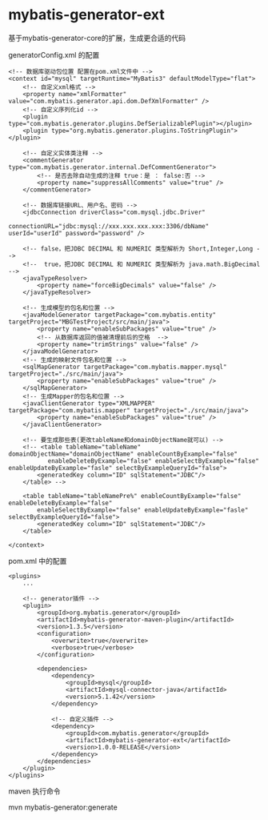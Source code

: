 # mybatis-generator-ext
基于mybatis-generator-core的扩展，生成更合适的代码

generatorConfig.xml 的配置

<!-- <?xml version="1.0" encoding="UTF-8"?>
<!DOCTYPE generatorConfiguration PUBLIC "-//mybatis.org//DTD MyBatis Generator Configuration 1.0//EN" "http://mybatis.org/dtd/mybatis-generator-config_1_0.dtd">
<generatorConfiguration> -->
	<!-- 数据库驱动包位置 配置在pom.xml文件中 -->
	<context id="mysql" targetRuntime="MyBatis3" defaultModelType="flat">
		<!-- 自定义xml格式 -->
		<property name="xmlFormatter" value="com.mybatis.generator.api.dom.DefXmlFormatter" />
		<!-- 自定义序列化id -->
		<plugin type="com.mybatis.generator.plugins.DefSerializablePlugin"></plugin>
		<plugin type="org.mybatis.generator.plugins.ToStringPlugin"></plugin>

		<!-- 自定义实体类注释 -->
		<commentGenerator type="com.mybatis.generator.internal.DefCommentGenerator">
			<!-- 是否去除自动生成的注释 true：是 ： false:否 -->
			<property name="suppressAllComments" value="true" />
		</commentGenerator>

		<!-- 数据库链接URL、用户名、密码 -->
		<jdbcConnection driverClass="com.mysql.jdbc.Driver"
						connectionURL="jdbc:mysql://xxx.xxx.xxx.xxx:3306/dbName" userId="userId" password="password" />

		<!-- false，把JDBC DECIMAL 和 NUMERIC 类型解析为 Short,Integer,Long -->
		<!--  true，把JDBC DECIMAL 和 NUMERIC 类型解析为 java.math.BigDecimal -->
		<javaTypeResolver>
			<property name="forceBigDecimals" value="false" />
		</javaTypeResolver>

		<!-- 生成模型的包名和位置 -->
		<javaModelGenerator targetPackage="com.mybatis.entity" targetProject="MBGTestProject/src/main/java">
			<property name="enableSubPackages" value="true" />
			<!-- 从数据库返回的值被清理前后的空格  -->
			<property name="trimStrings" value="false" />
		</javaModelGenerator>
		<!-- 生成的映射文件包名和位置 -->
		<sqlMapGenerator targetPackage="com.mybatis.mapper.mysql" targetProject="./src/main/java">
			<property name="enableSubPackages" value="true" />
		</sqlMapGenerator>
		<!-- 生成Mapper的包名和位置 -->
		<javaClientGenerator type="XMLMAPPER" targetPackage="com.mybatis.mapper" targetProject="./src/main/java">
			<property name="enableSubPackages" value="true" />
		</javaClientGenerator>

		<!-- 要生成那些表(更改tableName和domainObjectName就可以) -->
		<!-- <table tableName="tableName" domainObjectName="domainObjectName" enableCountByExample="false"
			   enableDeleteByExample="false" enableSelectByExample="false" enableUpdateByExample="fasle" selectByExampleQueryId="false">
			<generatedKey column="ID" sqlStatement="JDBC"/>
		</table> -->

		<table tableName="tableNamePre%" enableCountByExample="false" enableDeleteByExample="false"
			enableSelectByExample="false" enableUpdateByExample="fasle" selectByExampleQueryId="false">
			<generatedKey column="ID" sqlStatement="JDBC"/>
		</table>

	</context>
<!-- </generatorConfiguration> -->


pom.xml 中的配置

	<plugins>
		...

		<!-- generator插件 -->
		<plugin>
			<groupId>org.mybatis.generator</groupId>
			<artifactId>mybatis-generator-maven-plugin</artifactId>
			<version>1.3.5</version>
			<configuration>
				<overwrite>true</overwrite>
				<verbose>true</verbose>
			</configuration>

			<dependencies>
				<dependency>
					<groupId>mysql</groupId>
					<artifactId>mysql-connector-java</artifactId>
					<version>5.1.42</version>
				</dependency>

				<!-- 自定义插件 -->
				<dependency>
					<groupId>com.mybatis.generator</groupId>
                    <artifactId>mybatis-generator-ext</artifactId>
                    <version>1.0.0-RELEASE</version>
				</dependency>
			</dependencies>
		</plugin>
	</plugins>


maven 执行命令

mvn mybatis-generator:generate

